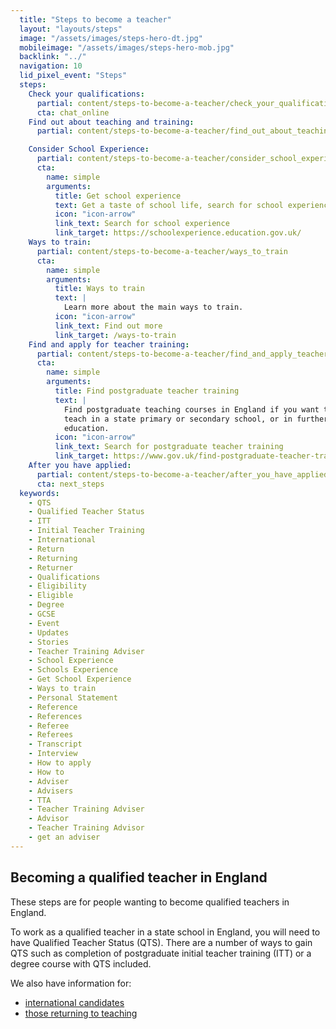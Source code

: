 ```yaml
---
  title: "Steps to become a teacher"
  layout: "layouts/steps"
  image: "/assets/images/steps-hero-dt.jpg"
  mobileimage: "/assets/images/steps-hero-mob.jpg"
  backlink: "../"
  navigation: 10
  lid_pixel_event: "Steps"
  steps:
    Check your qualifications:
      partial: content/steps-to-become-a-teacher/check_your_qualifications
      cta: chat_online
    Find out about teaching and training:
      partial: content/steps-to-become-a-teacher/find_out_about_teaching_and_training

    Consider School Experience:
      partial: content/steps-to-become-a-teacher/consider_school_experience
      cta:
        name: simple
        arguments:
          title: Get school experience
          text: Get a taste of school life, search for school experience near you or online.
          icon: "icon-arrow"
          link_text: Search for school experience
          link_target: https://schoolexperience.education.gov.uk/
    Ways to train:
      partial: content/steps-to-become-a-teacher/ways_to_train
      cta:
        name: simple
        arguments:
          title: Ways to train
          text: |
            Learn more about the main ways to train.
          icon: "icon-arrow"
          link_text: Find out more
          link_target: /ways-to-train
    Find and apply for teacher training:
      partial: content/steps-to-become-a-teacher/find_and_apply_teacher_training
      cta:
        name: simple
        arguments:
          title: Find postgraduate teacher training
          text: |
            Find postgraduate teaching courses in England if you want to
            teach in a state primary or secondary school, or in further
            education.
          icon: "icon-arrow"
          link_text: Search for postgraduate teacher training
          link_target: https://www.gov.uk/find-postgraduate-teacher-training-courses
    After you have applied:
      partial: content/steps-to-become-a-teacher/after_you_have_applied
      cta: next_steps
  keywords:
    - QTS
    - Qualified Teacher Status
    - ITT
    - Initial Teacher Training
    - International
    - Return
    - Returning
    - Returner
    - Qualifications
    - Eligibility
    - Eligible
    - Degree
    - GCSE
    - Event
    - Updates
    - Stories
    - Teacher Training Adviser
    - School Experience
    - Schools Experience
    - Get School Experience
    - Ways to train
    - Personal Statement
    - Reference
    - References
    - Referee
    - Referees
    - Transcript
    - Interview
    - How to apply
    - How to
    - Adviser
    - Advisers
    - TTA
    - Teacher Training Adviser
    - Advisor
    - Teacher Training Advisor
    - get an adviser
---
```


## Becoming a qualified teacher in England

These steps are for people wanting to become qualified teachers in England.

To work as a qualified teacher in a state school in England, you will need to
have Qualified Teacher Status (QTS). There are a number of ways to gain QTS
such as completion of postgraduate initial teacher training (ITT) or a degree
course with QTS included.

We also have information for:

* [international candidates](/international-candidates)
* [those returning to teaching](/returning-to-teaching)
